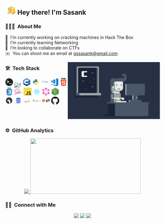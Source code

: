 <img alt="Night Coding" src="./assets/Hand%20Wave.gif" width='40' align="left"/><h2>Hey there! I'm Sasank</h2>

### 👨🏻‍💻 &nbsp;About Me
🔭 &nbsp;I’m currently working on cracking machines in Hack The Box\
🌱 &nbsp;I’m currently learning Networking\
👯 &nbsp;I’m looking to collaborate on CTFs\
✉️ &nbsp;You can shoot me an email at gssasank@gmail.com

<img alt="Night Coding" src="https://github.com/gssasank/gssasank/blob/main/assets/Night-Coding.gif" align="right"/>

### 🛠 &nbsp;Tech Stack

<code><img alt="Terminal" width="26px" src="https://raw.githubusercontent.com/github/explore/80688e429a7d4ef2fca1e82350fe8e3517d3494d/topics/terminal/terminal.png" /></code>
<code><img alt="C" width="26px" src="https://img.icons8.com/color/48/000000/c-programming.png" /></code>
<code><img alt="C++" width="26px" src="https://raw.githubusercontent.com/github/explore/80688e429a7d4ef2fca1e82350fe8e3517d3494d/topics/cpp/cpp.png" /></code>
<code><img alt="Python" width="26px" src="https://raw.githubusercontent.com/github/explore/80688e429a7d4ef2fca1e82350fe8e3517d3494d/topics/python/python.png" /></code>
<code><img aalt="Java" width="26px" src="https://raw.githubusercontent.com/github/explore/80688e429a7d4ef2fca1e82350fe8e3517d3494d/topics/java/java.png" /></code>
<code><img alt="Visual Studio Code" width="26px" src="https://raw.githubusercontent.com/github/explore/80688e429a7d4ef2fca1e82350fe8e3517d3494d/topics/visual-studio-code/visual-studio-code.png" /></code>
<code><img alt="HTML5" width="26px" src="https://raw.githubusercontent.com/github/explore/80688e429a7d4ef2fca1e82350fe8e3517d3494d/topics/html/html.png" /></code>
<code><img alt="CSS3" width="26px" src="https://raw.githubusercontent.com/github/explore/80688e429a7d4ef2fca1e82350fe8e3517d3494d/topics/css/css.png" /></code>
<code><img alt="Sass" width="26px" src="https://raw.githubusercontent.com/github/explore/80688e429a7d4ef2fca1e82350fe8e3517d3494d/topics/sass/sass.png" /></code>
<code><img alt="JavaScript" width="26px" src="https://raw.githubusercontent.com/github/explore/80688e429a7d4ef2fca1e82350fe8e3517d3494d/topics/javascript/javascript.png" /></code>
<code><img alt="React" width="26px" src="https://raw.githubusercontent.com/github/explore/80688e429a7d4ef2fca1e82350fe8e3517d3494d/topics/react/react.png" /></code>
<code><img alt="GraphQL" width="26px" src="https://raw.githubusercontent.com/github/explore/80688e429a7d4ef2fca1e82350fe8e3517d3494d/topics/graphql/graphql.png" /></code>
<code><img alt="Node.js" width="26px" src="https://raw.githubusercontent.com/github/explore/80688e429a7d4ef2fca1e82350fe8e3517d3494d/topics/nodejs/nodejs.png" /></code>
<code><img alt="Deno" width="26px" src="https://raw.githubusercontent.com/github/explore/361e2821e2dea67711cde99c9c40ed357061cf27/topics/deno/deno.png" /></code>
<code><img alt="SQL" width="26px" src="https://raw.githubusercontent.com/github/explore/80688e429a7d4ef2fca1e82350fe8e3517d3494d/topics/sql/sql.png" /></code>
<code><img alt="MySQL" width="26px" src="https://raw.githubusercontent.com/github/explore/80688e429a7d4ef2fca1e82350fe8e3517d3494d/topics/mysql/mysql.png" /></code>
<code><img alt="MongoDB" width="26px" src="https://raw.githubusercontent.com/github/explore/80688e429a7d4ef2fca1e82350fe8e3517d3494d/topics/mongodb/mongodb.png" /></code>
<code><img alt="Git" width="26px" src="https://raw.githubusercontent.com/github/explore/80688e429a7d4ef2fca1e82350fe8e3517d3494d/topics/git/git.png" /></code>
<code><img alt="GitHub" width="26px" src="https://raw.githubusercontent.com/github/explore/78df643247d429f6cc873026c0622819ad797942/topics/github/github.png" /></code>

<br />
<br />

### ⚙️ &nbsp;GitHub Analytics

<p align="center">
<a href="https://github.com/gssasank">
  <img height="180em" src="https://github-readme-stats-eight-theta.vercel.app/api?username=gssasank&show_icons=true&theme=cobalt&include_all_commits=true&count_private=true"/>
  <img height="180em" width="360em" src="https://github-readme-stats-eight-theta.vercel.app/api/top-langs/?username=gssasank&layout=compact&langs_count=8&theme=cobalt"/>
</a>
</p>

### 🤝🏻 &nbsp;Connect with Me

<p align="center">
<a href="https://linkedin.com/in/sasank"><img src="https://img.shields.io/badge/-Sasank%20Garimella-0077B5?style=flat&logo=Linkedin&logoColor=white"/></a>
<a href="mailto:gssasank@gmail.com"><img src="https://img.shields.io/badge/-gssasank@gmail.com-D14836?style=flat&logo=Gmail&logoColor=white"/></a>
<a href="https://instagram.com/sa5ank"><img src="https://img.shields.io/badge/-@sa5ank-E4405F?style=flat&logo=Instagram&logoColor=white"/></a>
</p> 

